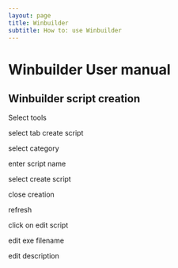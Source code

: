 ```yaml
---
layout: page
title: Winbuilder
subtitle: How to: use Winbuilder
---
```



# Winbuilder User manual

## Winbuilder script creation

Select tools

select tab create script

select category

enter script name

select create script

close creation

refresh

click on edit script

edit exe filename

edit description


